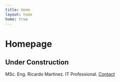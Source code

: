 ```yaml
---
title: Home
layout: home
home: true
---
```

# Homepage
## Under Construction
MSc. Eng. Ricardo Martinez.
IT Professional.
[Contact](mailto:msc.ricardomartinez@yahoo.com)
